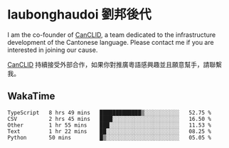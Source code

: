 # laubonghaudoi 劉邦後代

I am the co-founder of [CanCLID](https://github.com/CanCLID), a team dedicated to the infrastructure development of the Cantonese language. Please contact me if you are interested in joining our cause.

[CanCLID](https://github.com/CanCLID) 持續接受外部合作，如果你對推廣粵語感興趣並且願意幫手，請聯繫我。


## WakaTime

<!--START_SECTION:waka-->
```text
TypeScript   8 hrs 49 mins   █████████████▒░░░░░░░░░░░   52.75 % 
CSV          2 hrs 45 mins   ████░░░░░░░░░░░░░░░░░░░░░   16.50 % 
Other        1 hr 55 mins    ███░░░░░░░░░░░░░░░░░░░░░░   11.53 % 
Text         1 hr 22 mins    ██░░░░░░░░░░░░░░░░░░░░░░░   08.25 % 
Python       50 mins         █▒░░░░░░░░░░░░░░░░░░░░░░░   05.05 % 
```
<!--END_SECTION:waka-->
